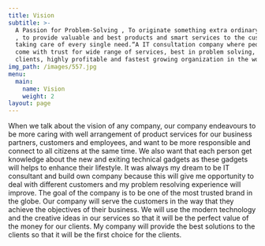 ```yaml
---
title: Vision
subtitle: >-
  A Passion for Problem-Solving , To originate something extra ordinary, to lead
  , to provide valuable and best products and smart services to the customers by
  taking care of every single need.“A IT consultation company where people can
  come with trust for wide range of services, best in problem solving, famous in
  clients, highly profitable and fastest growing organization in the world.”
img_path: /images/557.jpg
menu:
  main:
    name: Vision
    weight: 2
layout: page
---
```

When we talk about the vision of any company, our company endeavours to be more caring with well arrangement of product services for our business partners, customers and employees, and want to be more responsible and connect to all citizens at the same time. We also want that each person get knowledge about the new and exiting technical gadgets as these gadgets will helps to enhance their lifestyle. It was always my dream to be IT consultant and build own company because this will give me opportunity to deal with different customers and my problem resolving experience will improve. The goal of the company is to be one of the most trusted brand in the globe. Our company will serve the customers in the way that they achieve the objectives of their business. We will use the modern technology and the creative ideas in our services so that it will be the perfect value of the money for our clients. My company will provide the best solutions to the clients so that it will be the first choice for the clients.
